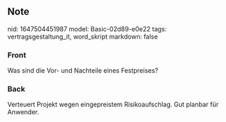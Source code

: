 ## Note
nid: 1647504451987
model: Basic-02d89-e0e22
tags: vertragsgestaltung_it, word_skript
markdown: false

### Front
Was sind die Vor- und Nachteile eines Festpreises?

### Back
Verteuert Projekt wegen eingepreistem Risikoaufschlag.
Gut planbar für Anwender.
